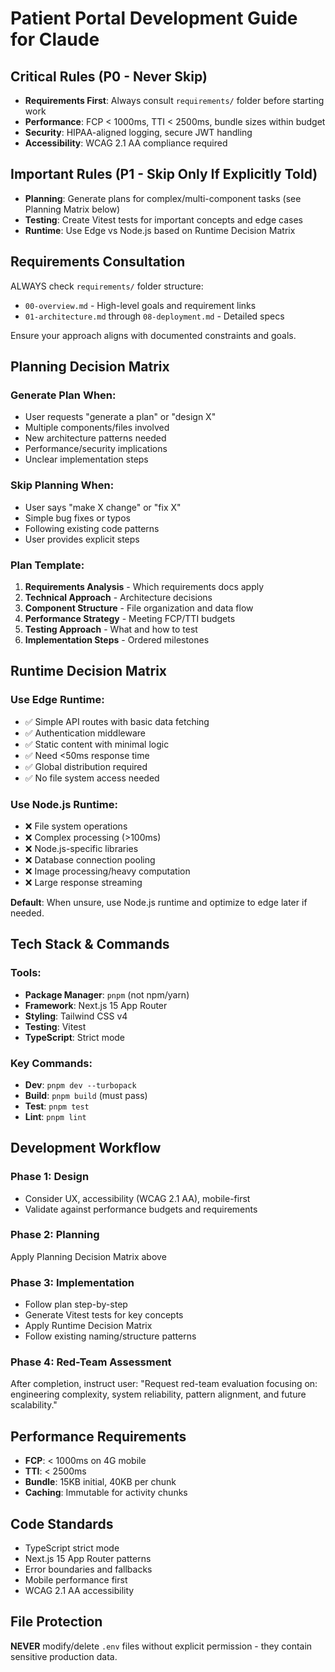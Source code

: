# Patient Portal Development Guide for Claude

## Critical Rules (P0 - Never Skip)
- **Requirements First**: Always consult `requirements/` folder before starting work
- **Performance**: FCP < 1000ms, TTI < 2500ms, bundle sizes within budget
- **Security**: HIPAA-aligned logging, secure JWT handling
- **Accessibility**: WCAG 2.1 AA compliance required

## Important Rules (P1 - Skip Only If Explicitly Told)
- **Planning**: Generate plans for complex/multi-component tasks (see Planning Matrix below)
- **Testing**: Create Vitest tests for important concepts and edge cases
- **Runtime**: Use Edge vs Node.js based on Runtime Decision Matrix

## Requirements Consultation
ALWAYS check `requirements/` folder structure:
- `00-overview.md` - High-level goals and requirement links
- `01-architecture.md` through `08-deployment.md` - Detailed specs

Ensure your approach aligns with documented constraints and goals.

## Planning Decision Matrix

### Generate Plan When:
- User requests "generate a plan" or "design X"
- Multiple components/files involved
- New architecture patterns needed
- Performance/security implications
- Unclear implementation steps

### Skip Planning When:
- User says "make X change" or "fix X"
- Simple bug fixes or typos
- Following existing code patterns
- User provides explicit steps

### Plan Template:
1. **Requirements Analysis** - Which requirements docs apply
2. **Technical Approach** - Architecture decisions
3. **Component Structure** - File organization and data flow
4. **Performance Strategy** - Meeting FCP/TTI budgets
5. **Testing Approach** - What and how to test
6. **Implementation Steps** - Ordered milestones

## Runtime Decision Matrix

### Use Edge Runtime:
- ✅ Simple API routes with basic data fetching
- ✅ Authentication middleware
- ✅ Static content with minimal logic
- ✅ Need <50ms response time
- ✅ Global distribution required
- ✅ No file system access needed

### Use Node.js Runtime:
- ❌ File system operations
- ❌ Complex processing (>100ms)
- ❌ Node.js-specific libraries
- ❌ Database connection pooling
- ❌ Image processing/heavy computation
- ❌ Large response streaming

**Default**: When unsure, use Node.js runtime and optimize to edge later if needed.

## Tech Stack & Commands

### Tools:
- **Package Manager**: `pnpm` (not npm/yarn)
- **Framework**: Next.js 15 App Router
- **Styling**: Tailwind CSS v4
- **Testing**: Vitest
- **TypeScript**: Strict mode

### Key Commands:
- **Dev**: `pnpm dev --turbopack`
- **Build**: `pnpm build` (must pass)
- **Test**: `pnpm test`
- **Lint**: `pnpm lint`

## Development Workflow

### Phase 1: Design
- Consider UX, accessibility (WCAG 2.1 AA), mobile-first
- Validate against performance budgets and requirements

### Phase 2: Planning
Apply Planning Decision Matrix above

### Phase 3: Implementation
- Follow plan step-by-step
- Generate Vitest tests for key concepts
- Apply Runtime Decision Matrix
- Follow existing naming/structure patterns

### Phase 4: Red-Team Assessment
After completion, instruct user:
"Request red-team evaluation focusing on: engineering complexity, system reliability, pattern alignment, and future scalability."

## Performance Requirements
- **FCP**: < 1000ms on 4G mobile  
- **TTI**: < 2500ms
- **Bundle**: 15KB initial, 40KB per chunk
- **Caching**: Immutable for activity chunks

## Code Standards
- TypeScript strict mode
- Next.js 15 App Router patterns
- Error boundaries and fallbacks
- Mobile performance first
- WCAG 2.1 AA accessibility

## File Protection
**NEVER** modify/delete `.env` files without explicit permission - they contain sensitive production data.